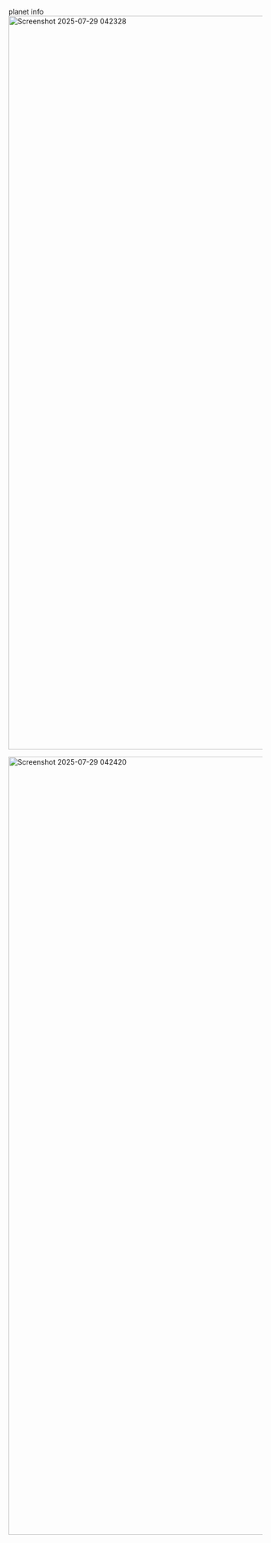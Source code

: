 planet info 
<img width="969" height="1454" alt="Screenshot 2025-07-29 042328" src="https://github.com/user-attachments/assets/e21328af-cb0c-48ab-b034-5c7f6921cd17" />

<img width="968" height="1542" alt="Screenshot 2025-07-29 042420" src="https://github.com/user-attachments/assets/191eede8-4d61-4dd3-b311-72256caabfc0" />
